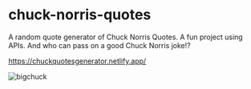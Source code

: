 # chuck-norris-quotes
A random quote generator of Chuck Norris Quotes. A fun project using APIs. And who can pass on a good Chuck Norris joke!?

https://chuckquotesgenerator.netlify.app/

![bigchuck](https://user-images.githubusercontent.com/101021653/174204168-e713246d-5f71-4d6b-a2cd-b6601bd2a328.jpeg)
